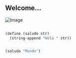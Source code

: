 ## Welcome...



![Image](https://racket-lang.org/img/racket-logo.svg)

```lisp
			
(define (saludo str)
  (string-append "Hola " str))


(saludo "Mundo")
```




